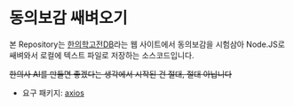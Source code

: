# 동의보감 쌔벼오기

본 Repository는 [한의학고전DB](https://mediclassics.kr/books/8/)라는 웹 사이트에서 동의보감을 시험삼아 Node.JS로 쌔벼와서 로컬에 텍스트 파일로 저장하는 소스코드입니다.

~~한의사 AI를 만들면 좋겠다는 생각에서 시작된 건 절대, 절대 아닙니다~~

* 요구 패키지: [axios](https://github.com/axios/axios)